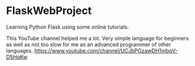 # FlaskWebProject
Learning Python Flask using some online tutorials.

This YouTube channel helped me a lot. Very simple language for beginners as well as not too slow for me as an advanced programmer of other languages.
https://www.youtube.com/channel/UCJbPGzawDH1njbqV-D5HqKw
